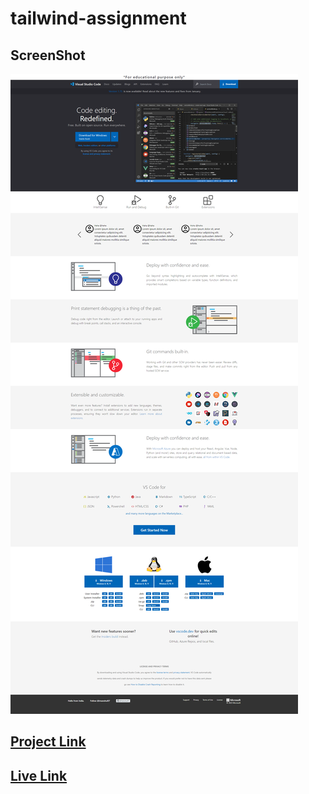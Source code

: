 # tailwind-assignment

## ScreenShot

![Project ScreenShot](./assets/screenshot.png)

## [Project Link](https://github.com/hianshul07/tailwind-assignment)

## [Live Link](https://hianshul07.github.io/tailwind-assignment/)
